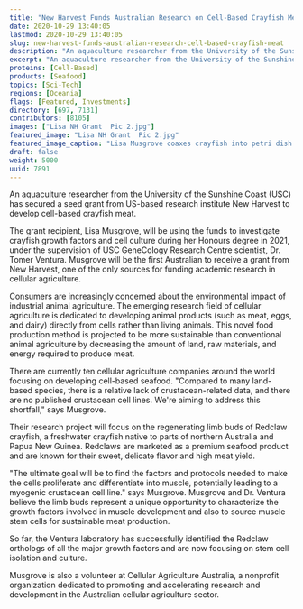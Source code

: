 ```yaml
---
title: "New Harvest Funds Australian Research on Cell-Based Crayfish Meat"
date: 2020-10-29 13:40:05
lastmod: 2020-10-29 13:40:05
slug: new-harvest-funds-australian-research-cell-based-crayfish-meat
description: "An aquaculture researcher from the University of the Sunshine Coast (USC) has secured a seed grant from US-based research institute New Harvest to develop cell-based crayfish meat."
excerpt: "An aquaculture researcher from the University of the Sunshine Coast (USC) has secured a seed grant from US-based research institute New Harvest to develop cell-based crayfish meat."
proteins: [Cell-Based]
products: [Seafood]
topics: [Sci-Tech]
regions: [Oceania]
flags: [Featured, Investments]
directory: [697, 7131]
contributors: [8105]
images: ["Lisa NH Grant  Pic 2.jpg"]
featured_image: "Lisa NH Grant  Pic 2.jpg"
featured_image_caption: "Lisa Musgrove coaxes crayfish into petri dish. Cellular Agriculture Australia."
draft: false
weight: 5000
uuid: 7891
---
```

An aquaculture researcher from the University of the Sunshine Coast
(USC) has secured a seed grant from US-based research institute New
Harvest to develop cell-based crayfish meat.

The grant recipient, Lisa Musgrove, will be using the funds to
investigate crayfish growth factors and cell culture during her Honours
degree in 2021, under the supervision of USC GeneCology Research Centre
scientist, Dr. Tomer Ventura. Musgrove will be the first Australian to
receive a grant from New Harvest, one of the only sources for funding
academic research in cellular agriculture.

Consumers are increasingly concerned about the environmental impact of
industrial animal agriculture. The emerging research field of cellular
agriculture is dedicated to developing animal products (such as meat,
eggs, and dairy) directly from cells rather than living animals. This
novel food production method is projected to be more sustainable than
conventional animal agriculture by decreasing the amount of land, raw
materials, and energy required to produce meat.

There are currently ten cellular agriculture companies around the world
focusing on developing cell-based seafood. "Compared to many land-based
species, there is a relative lack of crustacean-related data, and there
are no published crustacean cell lines. We're aiming to address this
shortfall," says Musgrove.

Their research project will focus on the regenerating limb buds of
Redclaw crayfish, a freshwater crayfish native to parts of northern
Australia and Papua New Guinea. Redclaws are marketed as a premium
seafood product and are known for their sweet, delicate flavor and high
meat yield.

"The ultimate goal will be to find the factors and protocols needed to
make the cells proliferate and differentiate into muscle, potentially
leading to a myogenic crustacean cell line." says Musgrove. Musgrove and
Dr. Ventura believe the limb buds represent a unique opportunity to
characterize the growth factors involved in muscle development and also
to source muscle stem cells for sustainable meat production.

So far, the Ventura laboratory has successfully identified the Redclaw
orthologs of all the major growth factors and are now focusing on stem
cell isolation and culture.

Musgrove is also a volunteer at Cellular Agriculture Australia, a
nonprofit organization dedicated to promoting and accelerating research
and development in the Australian cellular agriculture sector.
